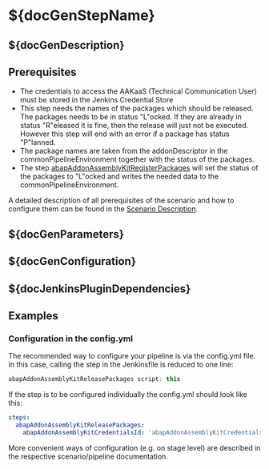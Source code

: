 # ${docGenStepName}

## ${docGenDescription}

## Prerequisites

* The credentials to access the AAKaaS (Technical Communication User) must be stored in the Jenkins Credential Store
* This step needs the names of the packages which should be released. The packages needs to be in status "L"ocked. If they are already in status "R"eleased it is fine, then the release will just not be executed. However this step will end with an error if a package has status "P"lanned.
* The package names are taken from the addonDescriptor in the commonPipelineEnvironment together with the status of the packages.
* The step [abapAddonAssemblyKitRegisterPackages](https://sap.github.io/jenkins-library/steps/abapAddonAssemblyKitRegisterPackages) will set the status of the packages to "L"ocked and writes the needed data to the commonPipelineEnvironment.

A detailed description of all prerequisites of the scenario and how to configure them can be found in the [Scenario Description](https://www.project-piper.io/scenarios/abapEnvironmentAddons/).

## ${docGenParameters}

## ${docGenConfiguration}

## ${docJenkinsPluginDependencies}

## Examples

### Configuration in the config.yml

The recommended way to configure your pipeline is via the config.yml file. In this case, calling the step in the Jenkinsfile is reduced to one line:

```groovy
abapAddonAssemblyKitReleasePackages script: this
```

If the step is to be configured individually the config.yml should look like this:

```yaml
steps:
  abapAddonAssemblyKitReleasePackages:
    abapAddonAssemblyKitCredentialsId: 'abapAddonAssemblyKitCredentialsId'
```

More convenient ways of configuration (e.g. on stage level) are described in the respective scenario/pipeline documentation.

